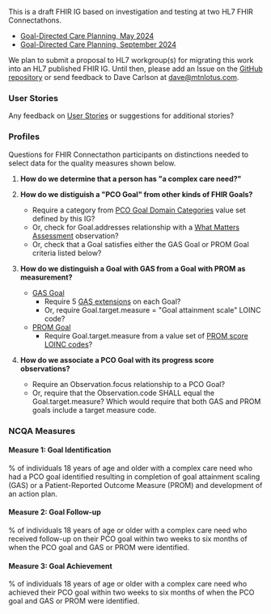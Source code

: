 
This is a draft FHIR IG based on investigation and testing at two HL7 FHIR Connectathons.
* [Goal-Directed Care Planning, May 2024](https://confluence.hl7.org/display/FHIR/2024+-+05+Goal-Directed+Care+Planning)
* [Goal-Directed Care Planning, September 2024](https://confluence.hl7.org/display/FHIR/2024+-+09+Goal-Directed+Care+Planning)

We plan to submit a proposal to HL7 workgroup(s) for migrating this work into an HL7 published FHIR IG.  Until then, please add an Issue on the [GitHub repository](https://github.com/mtnlotus/pco-ig/issues) or send feedback to Dave Carlson at [dave@mtnlotus.com](mailto:dave@mtnlotus.com).

### User Stories

Any feedback on [User Stories](user_stories.html) or suggestions for additional stories?

### Profiles

Questions for FHIR Connectathon participants on distinctions needed to select data for the quality measures shown below.

1. **How do we determine that a person has "a complex care need?"**

2. **How do we distiguish a "PCO Goal" from other kinds of FHIR Goals?**
   * Require a category from [PCO Goal Domain Categories](ValueSet-pco-goal-domains-example-vs.html) value set defined by this IG?
   * Or, check for Goal.addresses relationship with a [What Matters Assessment](StructureDefinition-pco-what-matters-assessment.html#profile) observation?
   * Or, check that a Goal satisfies either the GAS Goal or PROM Goal criteria listed below?
  
3. **How do we distinguish a Goal with GAS from a Goal with PROM as measurement?**
   * [GAS Goal](StructureDefinition-pco-gas-goal-profile.html)
     * Require 5 [GAS extensions](StructureDefinition-pco-goal-attainment-scaling.html) on each Goal?
     * Or, require Goal.target.measure = "Goal attainment scale" LOINC code?
   * [PROM Goal](StructureDefinition-pco-prom-goal-profile.html)
     * Require Goal.target.measure from a value set of [PROM score LOINC codes](ValueSet-prom-target-measures.html)?

4. **How do we associate a PCO Goal with its progress score observations?**
   * Require an Observation.focus relationship to a PCO Goal?
   * Or, require that the Observation.code SHALL equal the Goal.target.measure?  Which would require that both GAS and PROM goals include a target measure code.

### NCQA Measures

#### Measure 1: Goal Identification
% of individuals 18 years of age and older with a complex care need 
who had a PCO goal identified 
resulting in completion of goal attainment scaling (GAS) or a Patient-Reported Outcome Measure (PROM) 
and development of an action plan.

#### Measure 2: Goal Follow-up
% of individuals 18 years of age or older with a complex care need 
who received follow-up on their PCO goal within two weeks to six months of when the PCO goal and GAS or PROM were identified.

#### Measure 3: Goal Achievement
% of individuals 18 years of age or older with a complex care need 
who achieved their PCO goal within two weeks to six months of when the PCO goal and GAS or PROM were identified.
